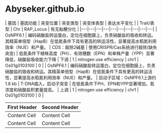 # Abyseker.github.io

| 基因 | 基因功能 | 突变位置 | 突变类型 | 突变体表型 | 表达水平变化 |  | Trait/表型 | Chr | RAP_Locus | 有无籼粳分化 |
|---|---|---|---|---|---|---|---|---|---|
| OsNPF6.1 | 编码硝酸盐转运蛋白，定位在细胞膜上，负责硝酸盐的吸收和转运。其精英单倍型（HapB）在低氮条件下具有更高的转运活性，显著提高水稻氮利用效率（NUE）和产量。 | CDS：敲除2碱基 | 使用CRISPR/Cas系统进行敲除(缺失突变) | 低氮条件下植株高度（PH）、有效穗数（EPN）和单株产量（YPP）显著降低，硝酸盐吸收能力下降 | 下调 | 1 | nitrogen use efficiency  | chr1 | Os01g0103100 | 0 |
| OsNPF6.1 | 编码硝酸盐转运蛋白，定位在细胞膜上，负责硝酸盐的吸收和转运。其精英单倍型（HapB）在低氮条件下具有更高的转运活性，显著提高水稻氮利用效率（NUE）和产量。 | 启动子区域：OsNPF6.1上游约1.8 kb |  T-DNA插入，启动子突变 | 在低氮条件下PH、EPN和YPP显著增加，氮浓度和硝酸盐积累量提高。 | 上调 | 1 | nitrogen use efficiency  | chr1 | Os01g0103100 | 0 |




| First Header  | Second Header |
| ------------- | ------------- |
| Content Cell  | Content Cell  |
| Content Cell  | Content Cell  |
